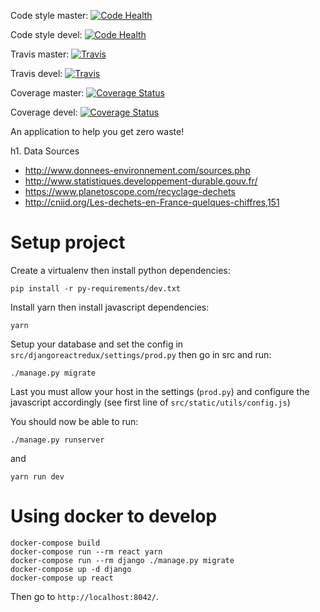 Code style master: [![Code Health](https://landscape.io/github/blatinier/objectifzero/master/landscape.svg?style=plastic)](https://landscape.io/github/blatinier/objectifzero/master)

Code style devel: [![Code Health](https://landscape.io/github/blatinier/objectifzero/devel/landscape.svg?style=plastic)](https://landscape.io/github/blatinier/objectifzero/devel)

Travis master: [![Travis](https://travis-ci.org/blatinier/objectifzero.svg?branch=master)](https://travis-ci.org/blatinier/objectifzero.svg?branch=master)

Travis devel: [![Travis](https://travis-ci.org/blatinier/objectifzero.svg?branch=devel)](https://travis-ci.org/blatinier/objectifzero.svg?branch=devel)

Coverage master: [![Coverage Status](https://coveralls.io/repos/github/blatinier/objectifzero/badge.svg?branch=mastre)](https://coveralls.io/github/blatinier/objectifzero?branch=master)

Coverage devel: [![Coverage Status](https://coveralls.io/repos/github/blatinier/objectifzero/badge.svg?branch=mastre)](https://coveralls.io/github/blatinier/objectifzero?branch=devel)


An application to help you get zero waste!

h1. Data Sources

 - http://www.donnees-environnement.com/sources.php
 - http://www.statistiques.developpement-durable.gouv.fr/
 - https://www.planetoscope.com/recyclage-dechets
 - http://cniid.org/Les-dechets-en-France-quelques-chiffres,151

# Setup project

Create a virtualenv then install python dependencies:

    pip install -r py-requirements/dev.txt

Install yarn then install javascript dependencies:

    yarn

Setup your database and set the config in `src/djangoreactredux/settings/prod.py` then go in src and run:

    ./manage.py migrate

Last you must allow your host in the settings (`prod.py`) and configure the javascript accordingly (see first line of `src/static/utils/config.js`)

You should now be able to run:

    ./manage.py runserver

and

    yarn run dev


# Using docker to develop


    docker-compose build
    docker-compose run --rm react yarn
    docker-compose run --rm django ./manage.py migrate
    docker-compose up -d django
    docker-compose up react

Then go to `http://localhost:8042/`.

